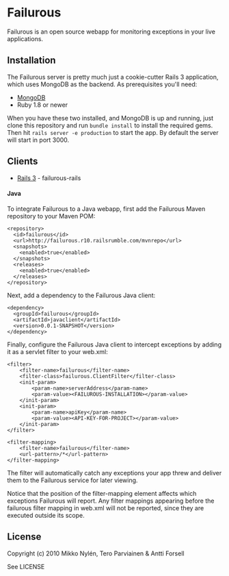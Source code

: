 # Failurous

Failurous is an open source webapp for monitoring exceptions in your
live applications.

## Installation

The Failurous server is pretty much just a cookie-cutter Rails 3 application, which uses MongoDB as the backend. As prerequisites you'll need:

* [MongoDB](http://www.mongodb.org/downloads)
* Ruby 1.8 or newer

When you have these two installed, and MongoDB is up and running, just clone this repository and run `bundle install` to install the required gems. Then hit `rails server -e production` to start the app. By default the server will start in port 3000.


## Clients

* [Rails 3](http://github.com/mnylen/failurous-rails) - failurous-rails


#### Java

To integrate Failurous to a Java webapp, first add the Failurous Maven repository to your Maven POM:

    <repository>
      <id>failurous</id>
      <url>http://failurous.r10.railsrumble.com/mvnrepo</url>
      <snapshots>
        <enabled>true</enabled>
      </snapshots>
      <releases>
        <enabled>true</enabled>
      </releases>
    </repository>
		
Next, add a dependency to the Failurous Java client:

    <dependency>
      <groupId>failurous</groupId>
      <artifactId>javaclient</artifactId>
      <version>0.0.1-SNAPSHOT</version>
    </dependency>
		
Finally, configure the Failurous Java client to intercept exceptions by adding it as a servlet filter to your web.xml:

	<filter>
		<filter-name>failurous</filter-name>
		<filter-class>failurous.ClientFilter</filter-class>
		<init-param>
			<param-name>serverAddress</param-name>
			<param-value><FAILUROUS-INSTALLATION></param-value>
		</init-param>
		<init-param>
			<param-name>apiKey</param-name>
			<param-value><API-KEY-FOR-PROJECT></param-value>
		</init-param>
	</filter>
	
	<filter-mapping>
		<filter-name>failurous</filter-name>
		<url-pattern>/*</url-pattern>
	</filter-mapping>
		
The filter will automatically catch any exceptions your app threw and deliver them to the Failurous service for later viewing.

Notice that the position of the filter-mapping element affects which exceptions Failurous will report. Any filter mappings appearing before the failurous filter mapping in web.xml will not be reported, since they are executed outside its scope.


## License

Copyright (c) 2010 Mikko Nylén, Tero Parviainen & Antti Forsell

See LICENSE


